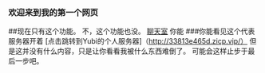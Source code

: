 ### 欢迎来到我的第一个网页

##现在只有这个功能。
不，这个功能也没。
[聊天室](HTML.html)
你能
###你能看见这个代表服务器开着
[点击跳转到Yubi的个人服务器]（http://33813e465d.zicp.vip/）
但是这并没有什么内容，只是让你看看我被什么东西难倒了。
可能会这样止步于最后一步吧。
